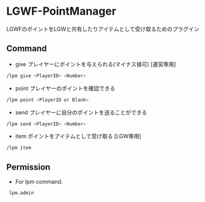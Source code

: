 # LGWF-PointManager

LGWFのポイントをLGWと共有したりアイテムとして受け取るためのプラグイン

## Command

- give  プレイヤーにポイントを与えられる(マイナス値可) [運営専用]
```bash
/lpm give <PlayerID> <Number>
```

- point  プレイヤーのポイントを確認できる
```bash
/lpm point <PlayerID or Blank>
```

- send  プレイヤーに自分のポイントを送ることができる
```bash
/lpm send <PlayerID> <Number>
```

- item  ポイントをアイテムとして受け取る [LGW専用]
```bash
/lpm item
```

## Permission

- For lpm command.
```bash
 lpm.admin
```
